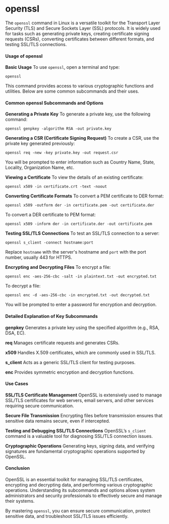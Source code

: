 # openssl
The `openssl` command in Linux is a versatile toolkit for the Transport Layer Security (TLS) and Secure Sockets Layer (SSL) protocols. It is widely used for tasks such as generating private keys, creating certificate signing requests (CSRs), converting certificates between different formats, and testing SSL/TLS connections.

#### Usage of openssl
**Basic Usage**
To use `openssl`, open a terminal and type:

```
openssl
```
This command provides access to various cryptographic functions and utilities. Below are some common subcommands and their uses.

#### Common openssl Subcommands and Options
**Generating a Private Key**
To generate a private key, use the following command:

```
openssl genpkey -algorithm RSA -out private.key
```

**Generating a CSR (Certificate Signing Request)**
To create a CSR, use the private key generated previously:

```
openssl req -new -key private.key -out request.csr
```

You will be prompted to enter information such as Country Name, State, Locality, Organization Name, etc.

**Viewing a Certificate**
To view the details of an existing certificate:

```
openssl x509 -in certificate.crt -text -noout
```

**Converting Certificate Formats**
To convert a PEM certificate to DER format:

```
openssl x509 -outform der -in certificate.pem -out certificate.der
```

To convert a DER certificate to PEM format:

```
openssl x509 -inform der -in certificate.der -out certificate.pem
```

**Testing SSL/TLS Connections**
To test an SSL/TLS connection to a server:

```
openssl s_client -connect hostname:port
```

Replace `hostname` with the server's hostname and `port` with the port number, usually 443 for HTTPS.

**Encrypting and Decrypting Files**
To encrypt a file:

```
openssl enc -aes-256-cbc -salt -in plaintext.txt -out encrypted.txt
```

To decrypt a file:

```
openssl enc -d -aes-256-cbc -in encrypted.txt -out decrypted.txt
```

You will be prompted to enter a password for encryption and decryption.

#### Detailed Explanation of Key Subcommands
**genpkey**
Generates a private key using the specified algorithm (e.g., RSA, DSA, EC).

**req**
Manages certificate requests and generates CSRs.

**x509**
Handles X.509 certificates, which are commonly used in SSL/TLS.

**s_client**
Acts as a generic SSL/TLS client for testing purposes.

**enc**
Provides symmetric encryption and decryption functions.

#### Use Cases
**SSL/TLS Certificate Management**
OpenSSL is extensively used to manage SSL/TLS certificates for web servers, email servers, and other services requiring secure communication.

**Secure File Transmission**
Encrypting files before transmission ensures that sensitive data remains secure, even if intercepted.

**Testing and Debugging SSL/TLS Connections**
OpenSSL’s `s_client` command is a valuable tool for diagnosing SSL/TLS connection issues.

**Cryptographic Operations**
Generating keys, signing data, and verifying signatures are fundamental cryptographic operations supported by OpenSSL.

#### Conclusion
OpenSSL is an essential toolkit for managing SSL/TLS certificates, encrypting and decrypting data, and performing various cryptographic operations. Understanding its subcommands and options allows system administrators and security professionals to effectively secure and manage their systems.

By mastering `openssl`, you can ensure secure communication, protect sensitive data, and troubleshoot SSL/TLS issues efficiently.
